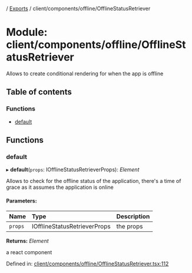 [](../README.md) / [Exports](../modules.md) / client/components/offline/OfflineStatusRetriever

# Module: client/components/offline/OfflineStatusRetriever

Allows to create conditional rendering for when the app is offline

## Table of contents

### Functions

- [default](client_components_offline_offlinestatusretriever.md#default)

## Functions

### default

▸ **default**(`props`: IOfflineStatusRetrieverProps): *Element*

Allows to check for the offline status of the application, there's a time of grace
as it assumes the application is online

#### Parameters:

Name | Type | Description |
:------ | :------ | :------ |
`props` | IOfflineStatusRetrieverProps | the props   |

**Returns:** *Element*

a react component

Defined in: [client/components/offline/OfflineStatusRetriever.tsx:112](https://github.com/onzag/itemize/blob/5fcde7cf/client/components/offline/OfflineStatusRetriever.tsx#L112)
